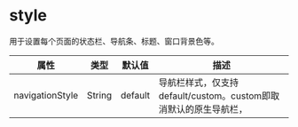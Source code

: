 # style
用于设置每个页面的状态栏、导航条、标题、窗口背景色等。

|属性|	类型|	默认值|	描述|
|--|--|--|--|
|navigationStyle|	String|	default|	导航栏样式，仅支持 default/custom。custom即取消默认的原生导航栏，